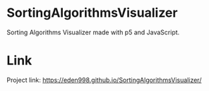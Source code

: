 # SortingAlgorithmsVisualizer
Sorting Algorithms Visualizer made with p5 and JavaScript. 

# Link

Project link:
https://eden998.github.io/SortingAlgorithmsVisualizer/
